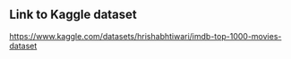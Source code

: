 ## Link to Kaggle dataset
https://www.kaggle.com/datasets/hrishabhtiwari/imdb-top-1000-movies-dataset